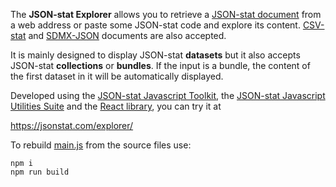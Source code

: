 The **JSON-stat Explorer** allows you to retrieve a [JSON-stat document](https://json-stat.org) from a web address or paste some JSON-stat code and explore its content. [CSV-stat](https://github.com/jsonstat/CSV-stat) and [SDMX-JSON](https://github.com/sdmx-twg/sdmx-json/blob/master/data-message/docs/1-sdmx-json-field-guide.md) documents are also accepted.

It is mainly designed to display JSON-stat **datasets** but it also accepts JSON-stat **collections** or **bundles**. If the input is a bundle, the content of the first dataset in it will be automatically displayed.

Developed using the [JSON-stat Javascript Toolkit](https://www.npmjs.com/package/jsonstat-toolkit), the [JSON-stat Javascript Utilities Suite](https://www.npmjs.com/package/jsonstat-suite) and the [React library](https://reactjs.org), you can try it at 

https://jsonstat.com/explorer/

To rebuild [main.js](https://github.com/jsonstat/explorer/blob/master/dist/main.js) from the source files use:

```
npm i
npm run build
```
